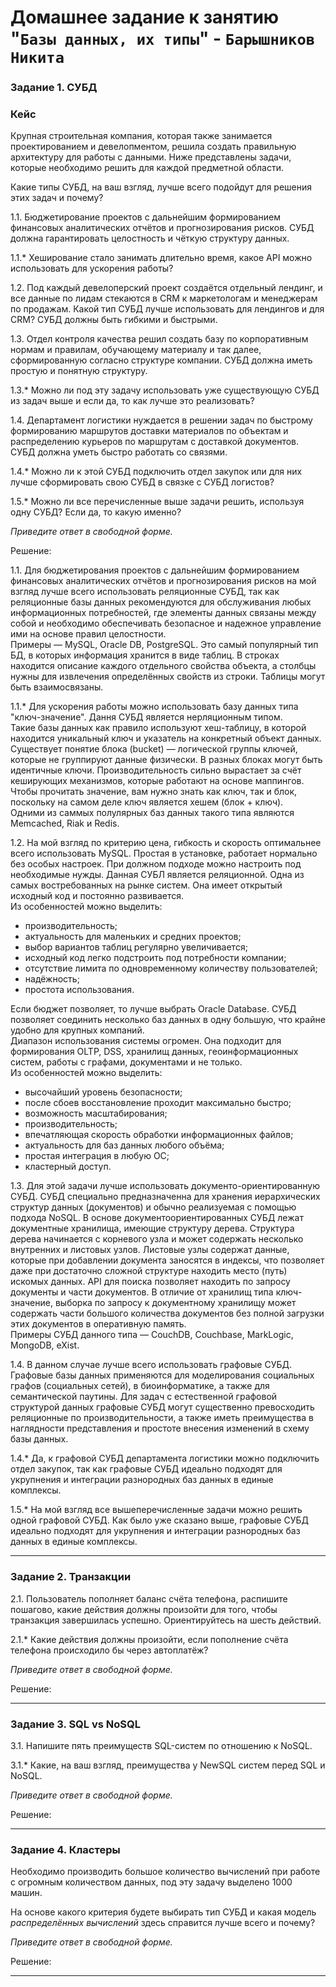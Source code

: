 # Домашнее задание к занятию "`Базы данных, их типы`" - `Барышников Никита`


### Задание 1. СУБД

### Кейс
Крупная строительная компания, которая также занимается проектированием и девелопментом, решила создать 
правильную архитектуру для работы с данными. Ниже представлены задачи, которые необходимо решить для
каждой предметной области. 

Какие типы СУБД, на ваш взгляд, лучше всего подойдут для решения этих задач и почему? 
 
1.1. Бюджетирование проектов с дальнейшим формированием финансовых аналитических отчётов и прогнозирования рисков.
СУБД должна гарантировать целостность и чёткую структуру данных.

1.1.* Хеширование стало занимать длительно время, какое API можно использовать для ускорения работы? 

1.2. Под каждый девелоперский проект создаётся отдельный лендинг, и все данные по лидам стекаются в CRM к 
маркетологам и менеджерам по продажам. Какой тип СУБД лучше использовать для лендингов и для CRM? 
СУБД должны быть гибкими и быстрыми.

1.3. Отдел контроля качества решил создать базу по корпоративным нормам и правилам, обучающему материалу 
и так далее, сформированную согласно структуре компании. СУБД должна иметь простую и понятную структуру.

1.3.* Можно ли под эту задачу использовать уже существующую СУБД из задач выше и если да, то как лучше это 
реализовать?

1.4. Департамент логистики нуждается в решении задач по быстрому формированию маршрутов доставки материалов 
по объектам и распределению курьеров по маршрутам с доставкой документов. СУБД должна уметь быстро работать
со связями.

1.4.* Можно ли к этой СУБД подключить отдел закупок или для них лучше сформировать свою СУБД в связке с СУБД 
логистов?

1.5.* Можно ли все перечисленные выше задачи решить, используя одну СУБД? Если да, то какую именно?

*Приведите ответ в свободной форме.*

Решение:

1.1. Для бюджетирования проектов с дальнейшим формированием финансовых аналитических отчётов и прогнозирования рисков на мой взгляд лучше всего использовать реляционные СУБД, так как реляционные базы данных рекомендуются для обслуживания любых информационных потребностей, где элементы данных связаны между собой и необходимо обеспечивать безопасное и надежное управление ими на основе правил целостности.  
Примеры — MySQL, Oracle DB, PostgreSQL. Это самый популярный тип БД, в которых информация хранится в виде таблиц. В строках находится описание каждого отдельного свойства объекта, а столбцы нужны для извлечения определённых свойств из строки. Таблицы могут быть взаимосвязаны.

1.1.* Для ускорения работы можно использовать базу данных типа "ключ-значение". Дання СУБД является нерляционным типом.  
Такие базы данных как правило используют хеш-таблицу, в которой находится уникальный ключ и указатель на конкретный объект данных. Существует понятие блока (bucket) — логической группы ключей, которые не группируют данные физически. В разных блоках могут быть идентичные ключи.
Производительность сильно вырастает за счёт кеширующих механизмов, которые работают на основе маппингов. Чтобы прочитать значение, вам нужно знать как ключ, так и блок, поскольку на самом деле ключ является хешем (блок + ключ).  
Одними из саммых полулярных баз данных такого типа являются Memcached, Riak и Redis.

1.2. На мой взгляд по критерию цена, гибкость и скорость оптимальнее всего использовать MySQL. Простая в установке, работает нормально без особых настроек. При должном подходе можно настроить под необходимые нужды. Данная СУБЛ является реляционной. Одна из самых востребованных на рынке систем. Она имеет открытый исходный код и постоянно развивается.  
Из особенностей можно выделить:
- производительность;
- актуальность для маленьких и средних проектов;
- выбор вариантов таблиц регулярно увеличивается;
- исходный код легко подстроить под потребности компании;
- отсутствие лимита по одновременному количеству пользователей;
- надёжность;
- простота использования.

Если бюджет позволяет, то лучше выбрать Oracle Database. СУБД позволяет соединить несколько баз данных в одну большую, что крайне удобно для крупных компаний.  
Диапазон использования системы огромен. Она подходит для формирования OLTP, DSS, хранилищ данных, геоинформационных систем, работы с графами, документами и не только.  
Из особенностей можно выделить:
- высочайший уровень безопасности;
- после сбоев восстановление проходит максимально быстро;
- возможность масштабирования; 
- производительность;
- впечатляющая скорость обработки информационных файлов;
- актуальность для баз данных любого объёма;
- простая интеграция в любую ОС;
- кластерный доступ.

1.3. Для этой задачи лучше использовать документо-ориентированную СУБД. СУБД специально предназначенна для хранения иерархических структур данных (документов) и обычно реализуемая с помощью подхода NoSQL. В основе документоориентированных СУБД лежат документные хранилища, имеющие структуру дерева. Структура дерева начинается с корневого узла и может содержать несколько внутренних и листовых узлов. Листовые узлы содержат данные, которые при добавлении документа заносятся в индексы, что позволяет даже при достаточно сложной структуре находить место (путь) искомых данных. API для поиска позволяет находить по запросу документы и части документов. В отличие от хранилищ типа ключ-значение, выборка по запросу к документному хранилищу может содержать части большого количества документов без полной загрузки этих документов в оперативную память.  
Примеры СУБД данного типа — CouchDB, Couchbase, MarkLogic, MongoDB, eXist.
 
1.4. В данном случае лучше всего использовать графовые СУБД. Графовые базы данных применяются для моделирования социальных графов (социальных сетей), в биоинформатике, а также для семантической паутины. Для задач с естественной графовой структурой данных графовые СУБД могут существенно превосходить реляционные по производительности, а также иметь преимущества в наглядности представления и простоте внесения изменений в схему базы данных.

1.4.* Да, к графовой СУБД департамента логистики можно подключить отдел закупок, так как графовые СУБД идеально подходят для укрупнения и интеграции разнородных баз данных в единые комплексы.

1.5.* На мой взгляд все вышеперечисленные задачи можно решить одной графовой СУБД. Как было уже сказано выше, графовые СУБД идеально подходят для укрупнения и интеграции разнородных баз данных в единые комплексы.

---

### Задание 2. Транзакции

2.1. Пользователь пополняет баланс счёта телефона, распишите пошагово, какие действия должны произойти для того, чтобы 
транзакция завершилась успешно. Ориентируйтесь на шесть действий.

2.1.* Какие действия должны произойти, если пополнение счёта телефона происходило бы через автоплатёж?

*Приведите ответ в свободной форме.*

Решение:



---

### Задание 3. SQL vs NoSQL

3.1. Напишите пять преимуществ SQL-систем по отношению к NoSQL. 

3.1.* Какие, на ваш взгляд, преимущества у NewSQL систем перед SQL и NoSQL.

*Приведите ответ в свободной форме.*

Решение:



---

### Задание 4. Кластеры

Необходимо производить большое количество вычислений при работе с огромным количеством данных, под эту задачу 
выделено 1000 машин. 

На основе какого критерия будете выбирать тип СУБД и какая модель *распределённых вычислений* 
здесь справится лучше всего и почему?

*Приведите ответ в свободной форме.*

Решение:



---